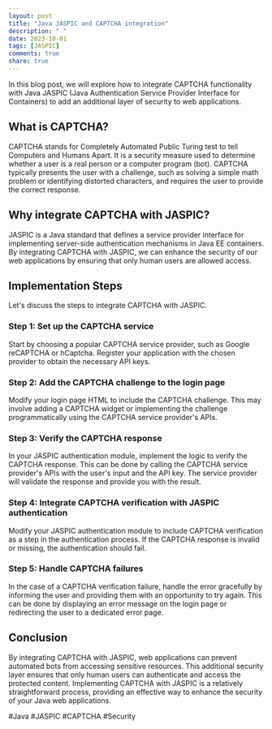 ```yaml
---
layout: post
title: "Java JASPIC and CAPTCHA integration"
description: " "
date: 2023-10-01
tags: [JASPIC]
comments: true
share: true
---
```


In this blog post, we will explore how to integrate CAPTCHA functionality with Java JASPIC (Java Authentication Service Provider Interface for Containers) to add an additional layer of security to web applications.

## What is CAPTCHA?

CAPTCHA stands for Completely Automated Public Turing test to tell Computers and Humans Apart. It is a security measure used to determine whether a user is a real person or a computer program (bot). CAPTCHA typically presents the user with a challenge, such as solving a simple math problem or identifying distorted characters, and requires the user to provide the correct response.

## Why integrate CAPTCHA with JASPIC?

JASPIC is a Java standard that defines a service provider interface for implementing server-side authentication mechanisms in Java EE containers. By integrating CAPTCHA with JASPIC, we can enhance the security of our web applications by ensuring that only human users are allowed access.

## Implementation Steps

Let's discuss the steps to integrate CAPTCHA with JASPIC.

### Step 1: Set up the CAPTCHA service

Start by choosing a popular CAPTCHA service provider, such as Google reCAPTCHA or hCaptcha. Register your application with the chosen provider to obtain the necessary API keys.

### Step 2: Add the CAPTCHA challenge to the login page

Modify your login page HTML to include the CAPTCHA challenge. This may involve adding a CAPTCHA widget or implementing the challenge programmatically using the CAPTCHA service provider's APIs.

### Step 3: Verify the CAPTCHA response

In your JASPIC authentication module, implement the logic to verify the CAPTCHA response. This can be done by calling the CAPTCHA service provider's APIs with the user's input and the API key. The service provider will validate the response and provide you with the result.

### Step 4: Integrate CAPTCHA verification with JASPIC authentication

Modify your JASPIC authentication module to include CAPTCHA verification as a step in the authentication process. If the CAPTCHA response is invalid or missing, the authentication should fail.

### Step 5: Handle CAPTCHA failures

In the case of a CAPTCHA verification failure, handle the error gracefully by informing the user and providing them with an opportunity to try again. This can be done by displaying an error message on the login page or redirecting the user to a dedicated error page.

## Conclusion

By integrating CAPTCHA with JASPIC, web applications can prevent automated bots from accessing sensitive resources. This additional security layer ensures that only human users can authenticate and access the protected content. Implementing CAPTCHA with JASPIC is a relatively straightforward process, providing an effective way to enhance the security of your Java web applications.

#Java #JASPIC #CAPTCHA #Security
